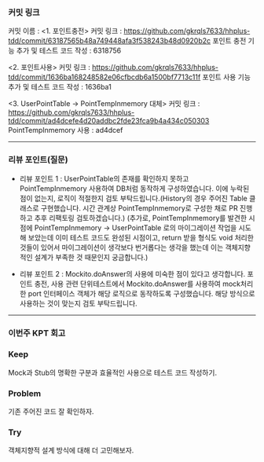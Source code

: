 ### **커밋 링크**


커밋 이름 : 
<1. 포인트충전>
커밋 링크 : https://github.com/gkrqls7633/hhplus-tdd/commit/63187565b48a749448afa3f538243b48d0920b2c
포인트 충전 기능 추가 및 테스트 코드 작성 : 6318756


<2. 포인트사용>
커밋 링크 : https://github.com/gkrqls7633/hhplus-tdd/commit/1636ba168248582e06cfbcdb6a1500bf7713c11f
포인트 사용 기능 추가 및 테스트 코드 작성 : 1636ba1 


<3. UserPointTable -> PointTempInmemory 대체>
커밋 링크 : https://github.com/gkrqls7633/hhplus-tdd/commit/ad4dcefe4d20addbc2fde23fca9b4a434c050303
PointTempInmemory 사용 : ad4dcef




---
### **리뷰 포인트(질문)**
- 리뷰 포인트 1 : UserPointTable의 존재를 확인하지 못하고 PointTempInmemory 사용하여 DB처럼 동작하게 구성하였습니다. 이에 누락된 점이 없는지, 로직이 적절한지 검토 부탁드립니다.(History의 경우 주어진 Table 클래스로 구현했습니다. 시간 관계상 PointTempInmemory로 구성한 채로 PR 진행하고 추후 리팩토링 검토하겠습니다.)
 (추가로,  PointTempInmemory를 발견한 시점에 PointTempInmemory -> UserPointTable 로의 마이그레이션 작업을 시도해 보았는데 이미 테스트 코드도 완성된 시점이고, return 받을 형식도 void 처리한 것들이 있어서 마이그레이션이 생각보다 번거롭다는 생각을 했는데 이는 객체지향적인 설계가 부족한 것 때문인지 궁금합니다.) 

- 리뷰 포인트 2 : Mockito.doAnswer의 사용에 미숙한 점이 있다고 생각합니다. 포인트 충전, 사용 관련 단위테스트에서 Mockito.doAnswer를 사용하여 mock처리한 port 인터페이스 객체가 해당 로직으로 동작하도록 구성했습니다. 해당 방식으로 사용하는 것이 맞는지 검토 부탁드립니다.

  
---
### **이번주 KPT 회고**

### Keep
<!-- 유지해야 할 좋은 점 -->
Mock과 Stub의 명확한 구분과 효율적인 사용으로 테스트 코드 작성하기.


### Problem
<!--개선이 필요한 점-->
기존 주어진 코드 잘 확인하자.


### Try
<!-- 새롭게 시도할 점 -->
객체지향적 설계 방식에 대해 더 고민해보자.
